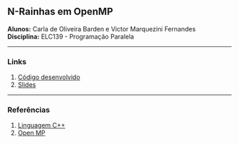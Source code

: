## N-Rainhas em OpenMP  
**Alunos:** Carla de Oliveira Barden e Victor Marquezini Fernandes  
**Disciplina:** ELC139 - Programação Paralela  

---
### Links  
1. [Código desenvolvido]()  
2. [Slides](https://docs.google.com/presentation/d/1a022ZCAIZGWFk5uyW1Wmv_diN_V7AP38T2hTth1LBZI/edit?usp=sharing)

---
### Referências  
1. [Linguagem C++](http://www.cplusplus.com/reference/)
2. [Open MP](https://computing.llnl.gov/tutorials/openMP/)
